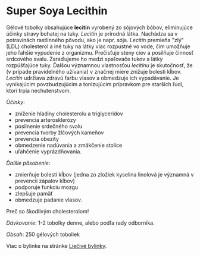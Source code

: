 Super Soya Lecithin 
====================

Gélové tobolky obsahujúce **lecitín** vyrobený zo sójových bôbov, eliminujúce
účinky stravy bohatej na tuky. *Lecitín* je prírodná látka. Nachádza sa v
potravinách rastlinného pôvodu, ako je napr. sója. *Lecitín* premieňa "zlý"
(LDL) cholesterol a iné tuky na látky viac rozpustné vo vode, čím umožňuje jeho
ľahšie vypudenie z organizmu. Prečisťuje steny ciev a posilňuje činnosť
srdcového svalu. Zaraďujeme ho medzi spaľovače tukov a látky rozpúšťajúce tuky.
Ďalšou významnou vlastnosťou *lecitínu* je skutočnosť, že (v prípade
pravidelného užívania) v značnej miere znižuje bolesti kĺbov. *Lecitín* udržiava
zdravú farbu vlasov a obmedzuje ich vypadávanie. Je vynikajúcim povzbudzujúcim a
tonizujúcim prípravkom pre starších ľudí, ktorí trpia nechutenstvom.

*Účinky*:

* zníženie hladiny cholesterolu a triglyceridov
* prevencia arterosklerózy
* posilnenie srdečného svalu
* prevencia tvorby žlčových kameňov
* prevencia obezity
* obmedzenie nadúvania a zmäkčenie stolice
* uľahčenie vyprázdňovania.

*Ďalšie pôsobenie*:

* zmierňuje bolesti kĺbov (jedna zo zložiek kyselina linolová je významná v prevencii zápalov kĺbov)
* podporuje funkciu mozgu
* zlepšuje pamäť
* obmedzuje padanie vlasov.

Preč so škodlivým cholesterolom!

*Dávkovanie*: 1-2 tobolky denne, alebo podľa rady odborníka.

*Obsah*: 250 gélových toboliek

Viac o bylinke na stránke [Liečivé
bylinky](/sip/p/soja-fazulova/).

